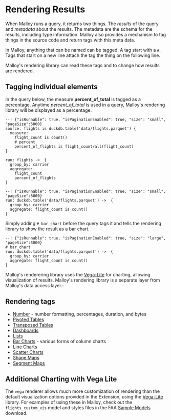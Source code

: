  # Rendering Results

When Malloy runs a query, it returns two things.  The *results* of the query and *metadata* about the results.  The metadata are the schema for the results, including type information.  Malloy also provides a mechanism to tag things in the source code and return tags with this meta data. 

In Malloy, anything that can be named can be tagged.  A tag start with a `#`.  Tags that start on a new line attach the tag the thing on the following line.

Malloy's rendering library can read these tags and to change how results are rendered.

## Tagging individual elements
In the query below, the measure **percent_of_total** is tagged as a percentage.  Anytime *percent_of_total* is used in a query, Malloy's rendering library will be displayed as a percentage.

```malloy
--! {"isRunnable": true, "isPaginationEnabled": true, "size": "small", "pageSize":5000}
source: flights is duckdb.table('data/flights.parquet') {
  measure:
    flight_count is count()
    # percent
    percent_of_flights is flight_count/all(flight_count)
}

run: flights ->  {
  group_by: carrier
  aggregate: 
    flight_count 
    percent_of_flights
}
```

```malloy
--! {"isRunnable": true, "isPaginationEnabled": true, "size": "small", "pageSize":5000}
run: duckdb.table('data/flights.parquet') ->  {
  group_by: carrier
  aggregate: flight_count is count()
}
```

Simply adding `# bar_chart` before the query tags it and tells the rendering library to show the result as a bar chart.

```malloy
--! {"isRunnable": true, "isPaginationEnabled": true, "size": "large", "pageSize":5000}
# bar_chart
run: duckdb.table('data/flights.parquet') ->  {
  group_by: carrier
  aggregate: flight_count is count()
}
```

Malloy's renderering library uses the [Vega-Lite](https://vega.github.io/vega-lite/) for charting, allowing visualization of results. Malloy's rendering library is a separate layer from Malloy's data access layer.:

## Rendering tags

* [Number](numbers.md) - number formatting, percentages, duration, and bytes
* [Pivoted Tables](pivots.md)
* [Transposed Tables](transpose.md)
* [Dashboards](dashboards.md) 
* [Lists](lists.md)
* [Bar Charts](bar_charts.md) - various forms of column charts 
* [Line Charts](charts_line_chart.md) 
* [Scatter Charts](scatter_charts.md)
* [Shape Maps](shape_maps.md)
* [Segment Maps](segment_maps.md)


## Additional Charting with Vega Lite
The `vega` renderer allows much more customization of rendering than the default visualization options provided in the Extension, using the [Vega-Lite](https://vega.github.io/vega-lite/) library. For examples of using these in Malloy, check out the `flights_custom_vis` model and styles files in the FAA [Sample Models](../samples.md) download.
